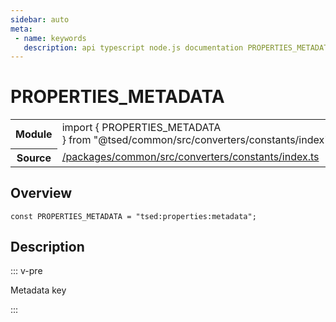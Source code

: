 ```yaml
---
sidebar: auto
meta:
 - name: keywords
   description: api typescript node.js documentation PROPERTIES_METADATA const
---
```

# PROPERTIES_METADATA <Badge text="Constant" type="const"/>
<!-- Summary -->
<section class="symbol-info"><table class="is-full-width"><tbody><tr><th>Module</th><td><div class="lang-typescript"><span class="token keyword">import</span> { PROPERTIES_METADATA }&nbsp;<span class="token keyword">from</span>&nbsp;<span class="token string">"@tsed/common/src/converters/constants/index"</span></div></td></tr><tr><th>Source</th><td><a href="https://github.com/TypedProject/ts-express-decorators/blob/v5.18.0/packages/common/src/converters/constants/index.ts#L0-L0">/packages/common/src/converters/constants/index.ts</a></td></tr></tbody></table></section>

<!-- Overview -->
## Overview


<pre><code class="typescript-lang "><span class="token keyword">const</span> PROPERTIES_METADATA<span class="token punctuation"> = </span>"tsed<span class="token punctuation">:</span>properties<span class="token punctuation">:</span>metadata"<span class="token punctuation">;</span></code></pre>



<!-- Description -->
## Description

::: v-pre

Metadata key

:::